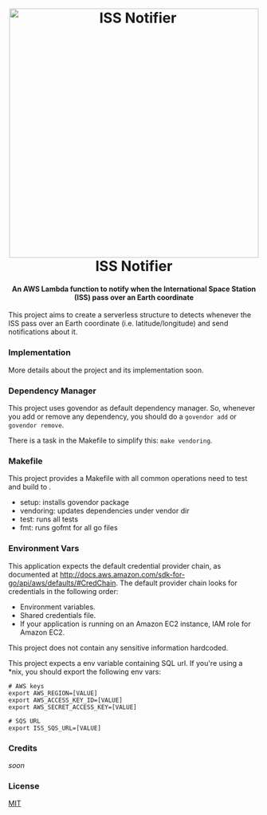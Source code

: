 <h1 align="center">
    <img src="https://cdn.rawgit.com/pedrolopesme/iss-notifier/2e87fe31/docs/iss_notifier.png" alt="ISS Notifier" width="500">
     <br /> ISS Notifier
</h1>

<h4 align="center"> An AWS Lambda function to notify when the International Space Station (ISS) pass over an Earth coordinate </h4>

This project aims to create a serverless structure to detects whenever the ISS 
pass over an Earth coordinate (i.e. latitude/longitude) and send notifications 
about it.


### Implementation

More details about the project and its implementation soon.


### Dependency Manager

This project uses govendor as default dependency manager. So, whenever you
add or remove any dependency, you should do a `govendor add` or `govendor remove`.

There is a task in the Makefile to simplify this: `make vendoring`. 


### Makefile
 
This project provides a Makefile with all common operations need to test and build to .
 
 * setup: installs govendor package
 * vendoring: updates dependencies under vendor dir
 * test: runs all tests
 * fmt: runs gofmt for all go files
 
### Environment Vars

This application expects the default credential provider chain, as documented at
http://docs.aws.amazon.com/sdk-for-go/api/aws/defaults/#CredChain. The default provider
chain looks for credentials in the following order:

* Environment variables.
* Shared credentials file.
* If your application is running on an Amazon EC2 instance, IAM role for Amazon EC2.

This project does not contain any sensitive information hardcoded.

This project expects a env variable containing SQL url. If you're using 
a *nix, you should export the following env vars:

```shell
# AWS keys
export AWS_REGION=[VALUE]
export AWS_ACCESS_KEY_ID=[VALUE]
export AWS_SECRET_ACCESS_KEY=[VALUE]

# SQS URL
export ISS_SQS_URL=[VALUE]
```


### Credits

_soon_

### License
 
[MIT](LICENSE.md)
